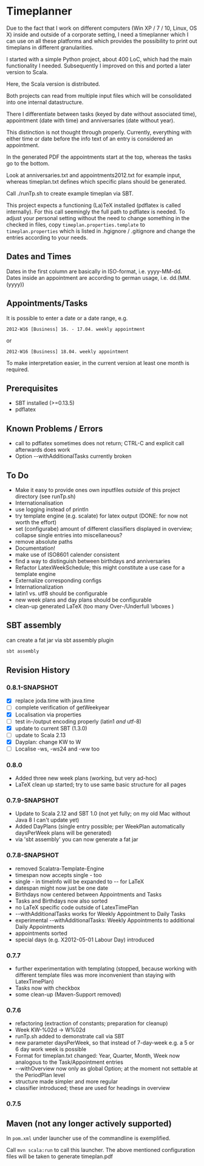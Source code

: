 # Timeplanner


Due to the fact that I work on different computers (Win XP / 7 / 10, Linux, OS X) inside and outside of a corporate setting,
I need a timeplanner which I can use on all these platforms and which provides the possibility to print out timeplans in different granularities.

I started with a simple Python project, about 400 LoC, which had the main functionality I needed.
Subsequently I improved on this and ported a later version to Scala.

Here, the Scala version is distributed.

Both projects can read from multiple input files which will be consolidated into one internal datastructure.

There I differentiate between tasks (keyed by date without associated time), appointment (date with time) and anniversaries (date without year).

This distinction is not thought through properly.
Currently, everything with either time or date before the info text of an entry is considered an appointment.

In the generated PDF the appointments start at the top, whereas the tasks go to the bottom.

Look at anniversaries.txt and appointments2012.txt for example input, whereas timeplan.txt defines which specific plans should be generated.

Call ./runTp.sh to create example timeplan via SBT.

This project expects a functioning (La)TeX installed (pdflatex is called internally).
For this call seemingly the full path to pdflatex is needed. To adjust your personal setting without the need to
change something in the checked in files, copy `timeplan.properties.template` to `timeplan.properties` which is listed in .hgignore / .gitignore and change the entries
according to your needs.

## Dates and Times

Dates in the first column are basically in ISO-format, i.e. yyyy-MM-dd.
Dates inside an appointment are according to german usage, i.e. dd.(MM.(yyyy))

## Appointments/Tasks

It is possible to enter a date or a date range, e.g.

    2012-W16 [Business] 16. - 17.04. weekly appointment

or

    2012-W16 [Business] 18.04. weekly appointment

To make interpretation easier, in the current version at least one month is required. 

## Prerequisites

- SBT installed (>=0.13.5)
- pdflatex


## Known Problems / Errors

- call to pdflatex sometimes does not return; CTRL-C and explicit call afterwards does work
- Option --withAdditionalTasks currently broken

## To Do

- Make it easy to provide ones own inputfiles *outside* of this project directory
  (see runTp.sh)
- Internationalisation
- use logging instead of println
- try template engine (e.g. scalate) for latex output (DONE: for now not worth the effort)
- set (configurabe) amount of different classifiers displayed in overview; collapse single entries into miscellaneous?
- remove absolute paths
- Documentation!
- make use of ISO8601 calender consistent
- find a way to distinguish between birthdays and anniversaries
- Refactor LatexWeekSchedule; this might constitute a use case for a template engine
- Externalize corresponding configs
- Internationalization
- latin1 vs. utf8 should be configurable
- new week plans and day plans should be configurable
- clean-up generated LaTeX (too many Over-/Underfull \vboxes )

## SBT assembly

can create a fat jar via sbt assembly plugin

```bash
sbt assembly
```

## Revision History


### 0.8.1-SNAPSHOT

- [x] replace joda.time with java.time
- [ ] complete verification of getWeekyear
- [x] Localisation via properties
- [ ] test in-/output encoding properly (latin1 *and* utf-8)
- [x] update to current SBT (1.3.0)
- [ ] update to Scala 2.13
- [x] Dayplan: change KW to W
- [ ] Localise -ws, -ws24 and -ww too

### 0.8.0

- Added three new week plans (working, but very ad-hoc)
- LaTeX clean up started; try to use same basic structure for all pages

### 0.7.9-SNAPSHOT

 - Update to Scala 2.12 and SBT 1.0 (not yet fully; on my old Mac without Java 8 I can't update yet)
 - Added DayPlans (single entry possible; per WeekPlan automatically daysPerWeek plans will be generated)
 - via 'sbt assembly' you can now generate a fat jar

### 0.7.8-SNAPSHOT

 - removed Scalatra-Template-Engine
 - timespan now accepts single - too
 - single - in timeInfo will be expanded to -- for LaTeX
 - datespan might now just be one date
 - Birthdays now centered between Appointments and Tasks
 - Tasks and Birthdays now also sorted
 - no LaTeX specific code outside of LatexTimePlan
 - --withAdditionalTasks works for Weekly Appointment to Daily Tasks
 - experimental --withAdditionalTasks: Weekly Appointments to additional Daily Appointments
 - appointments sorted
 - special days (e.g. X2012-05-01 Labour Day) introduced


### 0.7.7

 - further experimentation with templating (stopped, because working with different template files was more inconvenient than staying with LatexTimePlan)
 - Tasks now with checkbox
 - some clean-up (Maven-Support removed)


### 0.7.6

 - refactoring (extraction of constants; preparation for cleanup)
 - Week KW-%02d -> W%02d
 - runTp.sh added to demonstrate call via SBT
 - new parameter daysPerWeek, so that instead of 7-day-week e.g. a 5 or 6 day work week is possible
 - Format for timeplan.txt changed: Year, Quarter, Month, Week now analogous to the Task/Appointment entries
 - --withOverview now only as global Option; at the moment not settable at the PeriodPlan level
 - structure made simpler and more regular
 - classifier introduced; these are used for headings in overview


### 0.7.5

## Maven (not any longer actively supported)

In `pom.xml` under launcher use of the commandline is exemplified.

Call `mvn scala:run` to call this launcher. The above mentioned configuration files will be taken to generate timeplan.pdf
